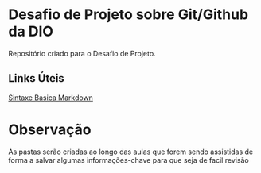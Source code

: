 # Desafio de Projeto sobre Git/Github da DIO

Repositório criado para o Desafio de Projeto.

## Links Úteis

[Sintaxe Basica Markdown](https://www.markdownguide.org/basic-syntax/)

# Observação

As pastas serão criadas ao longo das aulas que forem sendo assistidas de forma a salvar algumas informações-chave para que seja de facil revisão
